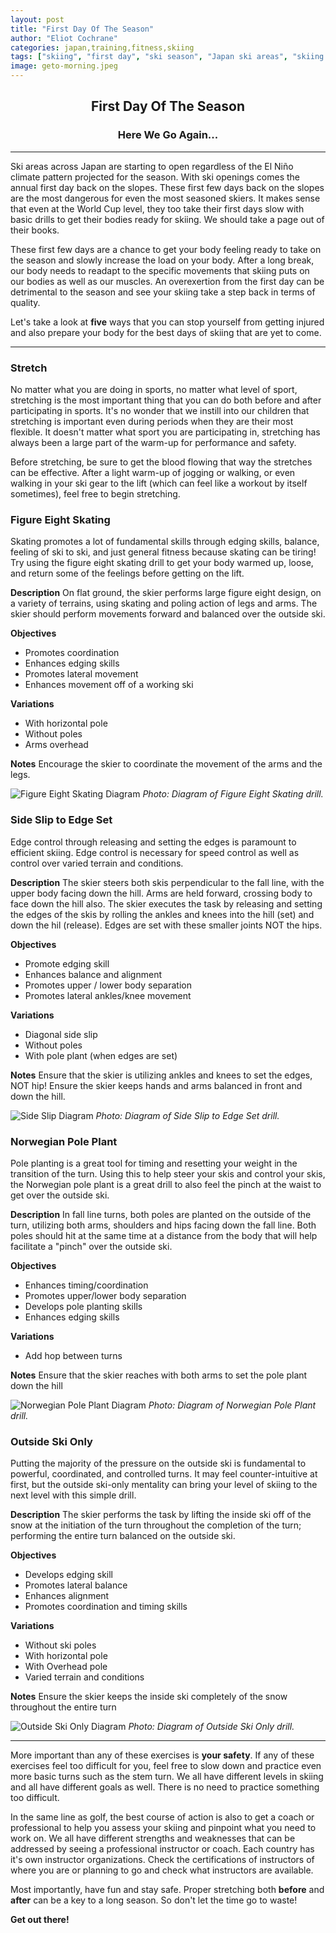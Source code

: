 ```yaml
---
layout: post
title: "First Day Of The Season"
author: "Eliot Cochrane"
categories: japan,training,fitness,skiing
tags: ["skiing", "first day", "ski season", "Japan ski areas", "skiing drills", "ski safety", "stretching", "figure eight skating", "side slip to edge set", "Norwegian pole plant", "outside ski only", "skiing exercises", "ski warm-up", "ski techniques", "skiing tips", "ski coaching", "professional instructor", "ski certification", "ski safety", "winter sports", "ski fitness", "ski preparation", "ski drills", "ski balance", "skiing coordination", "skiing timing", "skiing turns", "ski fundamentals", "skiing techniques", "ski muscle adaptation", "winter activities"]
image: geto-morning.jpeg
---
```


## <center>First Day Of The Season</center>
### <center>Here We Go Again...</center>

***

Ski areas across Japan are starting to open regardless of the El Niño climate pattern projected for the season. With ski openings comes the annual first day back on the slopes. These first few days back on the slopes are the most dangerous for even the most seasoned skiers. It makes sense that even at the World Cup level, they too take their first days slow with basic drills to get their bodies ready for skiing. We should take a page out of their books.

These first few days are a chance to get your body feeling ready to take on the season and slowly increase the load on your body. After a long break, our body needs to readapt to the specific movements that skiing puts on our bodies as well as our muscles. An overexertion from the first day can be detrimental to the season and see your skiing take a step back in terms of quality.

Let's take a look at **five** ways that you can stop yourself from getting injured and also prepare your body for the best days of skiing that are yet to come.

***

### Stretch

No matter what you are doing in sports, no matter what level of sport, stretching is the most important thing that you can do both before and after participating in sports. It's no wonder that we instill into our children that stretching is important even during periods when they are their most flexible. It doesn't matter what sport you are participating in, stretching has always been a large part of the warm-up for performance and safety.

Before stretching, be sure to get the blood flowing that way the stretches can be effective. After a light warm-up of jogging or walking, or even walking in your ski gear to the lift (which can feel like a workout by itself sometimes), feel free to begin stretching.

### Figure Eight Skating

Skating promotes a lot of fundamental skills through edging skills, balance, feeling of ski to ski, and just general fitness because skating can be tiring! Try using the figure eight skating drill to get your body warmed up, loose, and return some of the feelings before getting on the lift.

**Description**
On flat ground, the skier performs large figure eight design, on a variety of terrains, using skating and poling action of legs and arms. The skier should perform movements forward and balanced over the outside ski.

**Objectives**
* Promotes coordination
* Enhances edging skills
* Promotes lateral movement
* Enhances movement off of a working ski

**Variations**
* With horizontal pole
* Without poles
* Arms overhead

**Notes**
Encourage the skier to coordinate the movement of the arms and the legs.

![Figure Eight Skating Diagram](/assets/img/drills/figure-eight-skating.jpeg)
*Photo: Diagram of Figure Eight Skating drill.*

### Side Slip to Edge Set

Edge control through releasing and setting the edges is paramount to efficient skiing. Edge control is necessary for speed control as well as control over varied terrain and conditions.

**Description**
The skier steers both skis perpendicular to the fall line, with the upper body facing down the hill. Arms are held forward, crossing body to face down the hill also. The skier executes the task by releasing and setting the edges of the skis by rolling the ankles and knees into the hill (set) and down the hil (release). Edges are set with these smaller joints NOT the hips.

**Objectives**
* Promote edging skill
* Enhances balance and alignment
* Promotes upper / lower body separation
* Promotes lateral ankles/knee movement

**Variations**
* Diagonal side slip
* Without poles
* With pole plant (when edges are set)

**Notes**
Ensure that the skier is utilizing ankles and knees to set the edges, NOT hip!
Ensure the skier keeps hands and arms balanced in front and down the hill.

![Side Slip Diagram](/assets/img/drills/side-slip.jpeg)
*Photo: Diagram of Side Slip to Edge Set drill.*

### Norwegian Pole Plant

Pole planting is a great tool for timing and resetting your weight in the transition of the turn. Using this to help steer your skis and control your skis, the Norwegian pole plant is a great drill to also feel the pinch at the waist to get over the outside ski.

**Description**
In fall line turns, both poles are planted on the outside of the turn, utilizing both arms, shoulders and hips facing down the fall line. Both poles should hit at the same time at a distance from the body that will help facilitate a "pinch" over the outside ski.

**Objectives**
* Enhances timing/coordination
* Promotes upper/lower body separation
* Develops pole planting skills
* Enhances edging skills

**Variations**
* Add hop between turns

**Notes**
Ensure that the skier reaches with both arms to set the pole plant down the hill

![Norwegian Pole Plant Diagram](/assets/img/drills/norwegian-pole-plant.jpeg)
*Photo: Diagram of Norwegian Pole Plant drill.*

### Outside Ski Only

Putting the majority of the pressure on the outside ski is fundamental to powerful, coordinated, and controlled turns. It may feel counter-intuitive at first, but the outside ski-only mentality can bring your level of skiing to the next level with this simple drill.

**Description**
The skier performs the task by lifting the inside ski off of the snow at the initiation of the turn throughout the completion of the turn; performing the entire turn balanced on the outside ski.

**Objectives**
* Develops edging skill
* Promotes lateral balance
* Enhances alignment
* Promotes coordination and timing skills

**Variations**
* Without ski poles
* With horizontal pole
* With Overhead pole
* Varied terrain and conditions

**Notes**
Ensure the skier keeps the inside ski completely of the snow throughout the entire turn

![Outside Ski Only Diagram](/assets/img/drills/outside-ski-only.jpeg)
*Photo: Diagram of Outside Ski Only drill.*

***

More important than any of these exercises is **your safety**. If any of these exercises feel too difficult for you, feel free to slow down and practice even more basic turns such as the stem turn. We all have different levels in skiing and all have different goals as well. There is no need to practice something too difficult.

In the same line as golf, the best course of action is also to get a coach or professional to help you assess your skiing and pinpoint what you need to work on. We all have different strengths and weaknesses that can be addressed by seeing a professional instructor or coach. Each country has it's own instructor organizations. Check the certifications of instructors of where you are or planning to go and check what instructors are available.

Most importantly, have fun and stay safe. Proper stretching both **before** and **after** can be a key to a long season. So don't let the time go to waste!

**Get out there!**


